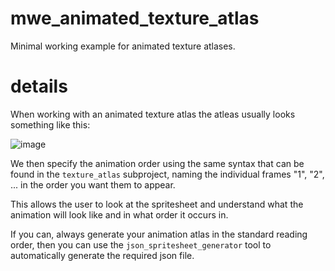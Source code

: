 # mwe_animated_texture_atlas

Minimal working example for animated texture atlases.

# details

When working with an animated texture atlas the atleas usually looks something like this: 

![image](https://github.com/user-attachments/assets/4524776d-8402-477b-900a-cff0c8940e53)

We then specify the animation order using the same syntax that can be found in the `texture_atlas` subproject, naming the individual frames "1", "2", ...  in the order you want them to appear.

This allows the user to look at the spritesheet and understand what the animation will look like and in what order it occurs in.

If you can, always generate your animation atlas in the standard reading order, then you can use the `json_spritesheet_generator` tool to automatically generate the required json file.
